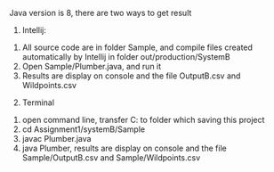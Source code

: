 Java version is 8, there are two ways to get result

1. Intellij:
1) All source code are in folder Sample, and compile files created automatically by Intellij in folder out/production/SystemB
2) Open Sample/Plumber.java, and run it
3) Results are display on console and the file OutputB.csv and Wildpoints.csv

2. Terminal
1) open command line, transfer C: to folder which saving this project
2) cd Assignment1/systemB/Sample
3) javac Plumber.java
4) java Plumber, results are display on console and the file Sample/OutputB.csv and Sample/Wildpoints.csv